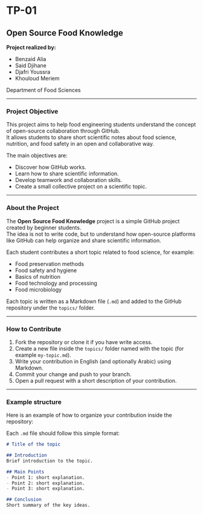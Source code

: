 # TP-01

## Open Source Food Knowledge

**Project realized by:**
- Benzaid Alia
- Said Djihane
- Djafri Youssra
- Khouloud Meriem

Department of Food Sciences

---

### Project Objective

This project aims to help food engineering students understand the concept of open-source collaboration through GitHub.  
It allows students to share short scientific notes about food science, nutrition, and food safety in an open and collaborative way.

The main objectives are:
- Discover how GitHub works.
- Learn how to share scientific information.
- Develop teamwork and collaboration skills.
- Create a small collective project on a scientific topic.

---

### About the Project

The **Open Source Food Knowledge** project is a simple GitHub project created by beginner students.  
The idea is not to write code, but to understand how open-source platforms like GitHub can help organize and share scientific information.

Each student contributes a short topic related to food science, for example:
- Food preservation methods
- Food safety and hygiene
- Basics of nutrition
- Food technology and processing
- Food microbiology

Each topic is written as a Markdown file (`.md`) and added to the GitHub repository under the `topics/` folder.

---

### How to Contribute

1. Fork the repository or clone it if you have write access.  
2. Create a new file inside the `topics/` folder named with the topic (for example `my-topic.md`).  
3. Write your contribution in English (and optionally Arabic) using Markdown.  
4. Commit your change and push to your branch.  
5. Open a pull request with a short description of your contribution.

---

### Example structure
Here is an example of how to organize your contribution inside the repository:

Each `.md` file should follow this simple format:

```markdown
# Title of the topic

## Introduction
Brief introduction to the topic.

## Main Points
- Point 1: short explanation.
- Point 2: short explanation.
- Point 3: short explanation.

## Conclusion
Short summary of the key ideas.
